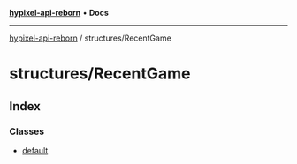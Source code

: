 [**hypixel-api-reborn**](../../README.md) • **Docs**

***

[hypixel-api-reborn](../../modules.md) / structures/RecentGame

# structures/RecentGame

## Index

### Classes

- [default](classes/default.md)

